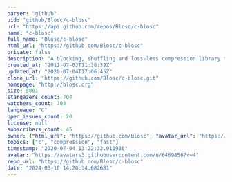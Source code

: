 ```yaml
---
parser: "github"
uid: "github/Blosc/c-blosc"
url: "https://api.github.com/repos/Blosc/c-blosc"
name: "c-blosc"
full_name: "Blosc/c-blosc"
html_url: "https://github.com/Blosc/c-blosc"
private: false
description: "A blocking, shuffling and loss-less compression library that can be faster than `memcpy()`."
created_at: "2011-07-03T11:38:39Z"
updated_at: "2020-07-04T17:06:45Z"
clone_url: "https://github.com/Blosc/c-blosc.git"
homepage: "http://blosc.org"
size: 5061
stargazers_count: 704
watchers_count: 704
language: "C"
open_issues_count: 20
license: null
subscribers_count: 45
owner: {"html_url": "https://github.com/Blosc", "avatar_url": "https://avatars3.githubusercontent.com/u/6469856?v=4", "login": "Blosc", "type": "Organization"}
topics: ["c", "compression", "fast"]
timestamp: "2020-07-04 13:22:32.911938"
avatar: "https://avatars3.githubusercontent.com/u/6469856?v=4"
repo_url: "https://github.com/Blosc/c-blosc"
date: "2024-03-16 14:20:34.682681"
---
```

